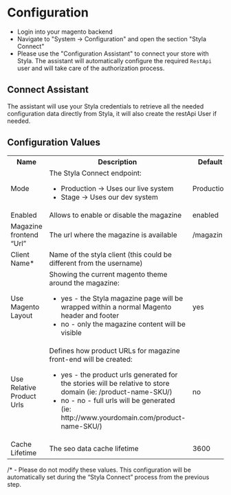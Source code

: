 # Configuration
* Login into your magento backend
* Navigate to "System -> Configuration" and open the section "Styla Connect"
* Please use the "Configuration Assistant" to connect your store with Styla. The assistant will automatically configure the required `RestApi` user and will take care of the authorization process.

## Connect Assistant

The assistant will use your Styla credentials to retrieve all the needed configuration data directly from Styla, it will also create the restApi User if needed.

## Configuration Values

<table>
<tr>
<th>Name</th>
<th>Description</th>
<th>Default</th>
</tr>

<tr>
<td>Mode</td>
<td>The Styla Connect endpoint:

<ul>
<li>Production -&gt; Uses our live system

</li>
<li>Stage -&gt; Uses our dev system

</li>
</ul>

</td>
<td>Production</td>
</tr>

<tr>
<td>Enabled</td>
<td>Allows to enable or disable the magazine</td>
<td>enabled</td>
</tr>

<tr>
<td>Magazine frontend “Url”</td>
<td>The url where the magazine is available</td>
<td>/magazin</td>
</tr>

<tr>
<td>Client Name*</td>
<td>Name of the styla client (this could be different from the username)</td>
<td></td>
</tr>

<tr>
<td>Use Magento Layout</td>
<td>Showing the current magento theme around the magazine:

<ul>
<li>yes - the Styla magazine page will be wrapped within a normal Magento header and
footer

</li>
<li>no - only the magazine content will be visible

</li>
</ul>

</td>
<td>yes</td>
</tr>

<tr>
<td>Use Relative Product Urls</td>
<td>Defines how product URLs for magazine front-end will be created:

<ul>
<li>yes - the product urls generated for the stories will be relative to store domain (ie: /product-name-SKU/)
</li>
<li>no - no - full urls will be generated (ie: http://www.yourdomain.com/product-name-SKU/)
</li>
</ul>

</td>
<td>no</td>
</tr>

<tr>
<td>Cache Lifetime</td>
<td>The seo data cache lifetime</td>
<td>3600</td>
</tr>

</table>

/* - Please do not modify these values. This configuration will be automatically set during the “Styla Connect” process from the previous step.
